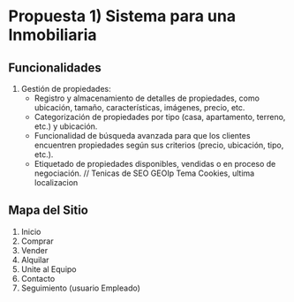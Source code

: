 # Propuesta 1) Sistema para una Inmobiliaria

## Funcionalidades

1. Gestión de propiedades:
   - Registro y almacenamiento de detalles de propiedades, como ubicación, tamaño, características, imágenes, precio, etc.
   - Categorización de propiedades por tipo (casa, apartamento, terreno, etc.) y ubicación.
   - Funcionalidad de búsqueda avanzada para que los clientes encuentren propiedades según sus criterios (precio, ubicación, tipo, etc.).
   - Etiquetado de propiedades disponibles, vendidas o en proceso de negociación.
// Tenicas de SEO
GEOIp
Tema Cookies, ultima localizacion

## Mapa del Sitio

1. Inicio
2. Comprar
3. Vender
4. Alquilar
5. Unite al Equipo
6. Contacto
7. Seguimiento (usuario Empleado)
